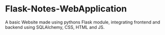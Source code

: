 # Flask-Notes-WebApplication
A basic Website made using pythons Flask module, integrating frontend and backend using SQLAlchemy, CSS, HTML and JS.
